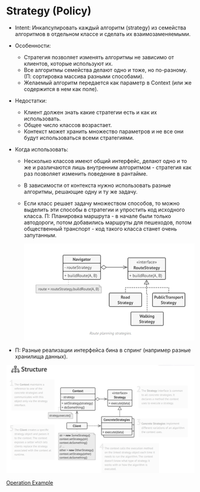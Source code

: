 # Strategy (Policy)
* Intent: Инкапсулировать каждый алгоритм (strategy) из семейства алгоритмов в отдельном классе и сделать их
  взаимозаменяемыми. 
* Особенности:
  + Стратегия позволяет изменять алгоритмы не зависимо от клиентов, которые используют их.
  + Все алгоритмы семейства делают одно и тоже, но по-разному. (П: сортировка массива разными способами).
  + Желаемый алгоритм передается как параметр в Context (или же содержится в нем как поле).
* Недостатки:
  + Клиент должен знать какие стратегии есть и как их использовать.
  + Общее число классов возрастает.  
  + Контекст может хранить множество параметров и не все они будут использоваться всеми стратегиями.  
* Когда использовать:
  + Несколько классов имеют общий интерфейс, делают одно и то же и различаются лишь внутренним алгоритмом - стратегия как раз позволяет
    изменить поведение в рантайме.
  + В зависимости от контекста нужно использовать разные алгоритмы, решающие одну и ту же задачу.
  + Если класс решает задачу множеством способов, то можно выделить эти способы в стратегии и упростить
    код исходного класса. П: Планировка маршрута - в начале были только автодороги, потом добавились
    маршруты для пешеходов, потом общественный транспорт - код такого класса станет очень запутанным.
    
    ![routePlanner](routePlanner.png)

* П: Разные реализации интерфейса бина в спринг (например разные хранилища данных).

![uml](uml.png)    

[Operation Example](../../../src/main/java/arbocdi/dp/behavorial/strategy)